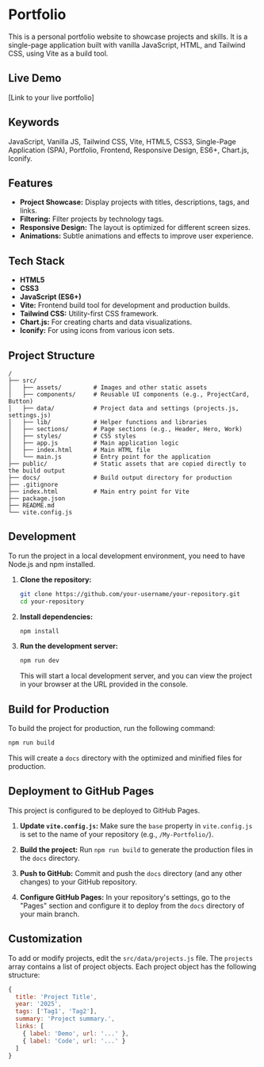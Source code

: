 # Portfolio

This is a personal portfolio website to showcase projects and skills. It is a single-page application built with vanilla JavaScript, HTML, and Tailwind CSS, using Vite as a build tool.

## Live Demo

[Link to your live portfolio]

## Keywords

JavaScript, Vanilla JS, Tailwind CSS, Vite, HTML5, CSS3, Single-Page Application (SPA), Portfolio, Frontend, Responsive Design, ES6+, Chart.js, Iconify.

## Features

*   **Project Showcase:** Display projects with titles, descriptions, tags, and links.
*   **Filtering:** Filter projects by technology tags.
*   **Responsive Design:** The layout is optimized for different screen sizes.
*   **Animations:** Subtle animations and effects to improve user experience.

## Tech Stack

*   **HTML5**
*   **CSS3**
*   **JavaScript (ES6+)**
*   **Vite:** Frontend build tool for development and production builds.
*   **Tailwind CSS:** Utility-first CSS framework.
*   **Chart.js:** For creating charts and data visualizations.
*   **Iconify:** For using icons from various icon sets.

## Project Structure

```
/
├── src/
│   ├── assets/         # Images and other static assets
│   ├── components/     # Reusable UI components (e.g., ProjectCard, Button)
│   ├── data/           # Project data and settings (projects.js, settings.js)
│   ├── lib/            # Helper functions and libraries
│   ├── sections/       # Page sections (e.g., Header, Hero, Work)
│   ├── styles/         # CSS styles
│   ├── app.js          # Main application logic
│   ├── index.html      # Main HTML file
│   └── main.js         # Entry point for the application
├── public/             # Static assets that are copied directly to the build output
├── docs/               # Build output directory for production
├── .gitignore
├── index.html          # Main entry point for Vite
├── package.json
├── README.md
└── vite.config.js
```

## Development

To run the project in a local development environment, you need to have Node.js and npm installed.

1.  **Clone the repository:**
    ```bash
    git clone https://github.com/your-username/your-repository.git
    cd your-repository
    ```

2.  **Install dependencies:**
    ```bash
    npm install
    ```

3.  **Run the development server:**
    ```bash
    npm run dev
    ```
    This will start a local development server, and you can view the project in your browser at the URL provided in the console.

## Build for Production

To build the project for production, run the following command:

```bash
npm run build
```

This will create a `docs` directory with the optimized and minified files for production.

## Deployment to GitHub Pages

This project is configured to be deployed to GitHub Pages.

1.  **Update `vite.config.js`:**
    Make sure the `base` property in `vite.config.js` is set to the name of your repository (e.g., `/My-Portfolio/`).

2.  **Build the project:**
    Run `npm run build` to generate the production files in the `docs` directory.

3.  **Push to GitHub:**
    Commit and push the `docs` directory (and any other changes) to your GitHub repository.

4.  **Configure GitHub Pages:**
    In your repository's settings, go to the "Pages" section and configure it to deploy from the `docs` directory of your main branch.

## Customization

To add or modify projects, edit the `src/data/projects.js` file. The `projects` array contains a list of project objects. Each project object has the following structure:

```javascript
{
  title: 'Project Title',
  year: '2025',
  tags: ['Tag1', 'Tag2'],
  summary: 'Project summary.',
  links: [
    { label: 'Demo', url: '...' },
    { label: 'Code', url: '...' }
  ]
}
```